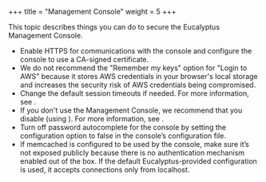 +++
title = "Management Console"
weight = 5
+++

This topic describes things you can do to secure the Eucalyptus Management Console.

* Enable HTTPS for communications with the console and configure the console to use a CA-signed certificate. 
* We do not recommend the "Remember my keys" option for "Login to AWS" because it stores AWS credentials in your browser's local storage and increases the security risk of AWS credentials being compromised. 
* Change the default session timeouts if needed. For more information, see . 
* If you don't use the Management Console, we recommend that you disable (using ). For more information, see . 
* Turn off password autocomplete for the console by setting the configuration option to false in the console’s configuration file. 
* If memcached is configured to be used by the console, make sure it’s not exposed publicly because there is no authentication mechanism enabled out of the box. If the default Eucalyptus-provided configuration is used, it accepts connections only from localhost. 
